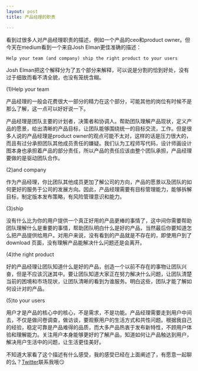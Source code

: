 ```yaml
---
layout: post
title: 产品经理的职责

---
```


看到过很多人对产品经理职责的描述，例如一个产品的ceo和product owner。但今天在medium看到一个来自Josh Elman更佳准确的描述：

	Help your team (and company) ship the right product to your users

Josh Elman把这个解释分为了五个部分来解释，可以说是分割的恰到好处，没有过于细致而看不清全貌，也没有笼统含糊。

(1)Help your team

产品经理的一般会花费很大一部分的精力在这个部分，可能其他的岗位有时候不是那么了解，这一点可以好好说一下。

产品经理是团队主要的计划者，决策者和协调人。帮助团队理解产品现状，定义产品的愿景，给出清晰的产品目标，让团队能够围绕统一的目标交流，工作。但是很多人说的产品经理是product owner的观点可能不太对，这样的话是压力很大的，而且有过分承担团队其他成员责任的嫌疑。我们认为工程师写代码，设计师画设计图本身也承担着产品的部分责任，所以产品的责任应该由整个团队承担，产品经理要做的是驱动团队合作。

(2)and company 

作为产品经理，你比团队其他成员更加了解公司的方向，产品的愿景以及团队的如何更好的服务于公司的发展方向。因此，产品经理需要有目标管理能力，能够拆解目标，制定版本发布策略，有风险管理意识和能力。

(3)ship

没有什么比为你的用户提供一个真正好用的产品更棒的事情了，这中间你需要帮助团队理解什么是重要的事情，帮助团队明白什么是好的产品，当然最后你要知道怎么把产品提供给用户。对用户来说，没有看到的产品就是不存在的，即使用户到了download 页面，没有理解产品能解决什么问题还是会离开。

(4)the right product

好的产品经理让团队知道什么是好的产品，创造一个以前不存在的事物让团队兴奋，但是不应该沉迷其中。要让团队知道大家正在努力解决什么问题，让团队清楚当前的困境和市场现状，让团队清晰的看到为谁服务。明白这些，团队才能了解如何设计对的产品。

(5)to your users

用户才是产品的核心中的核心，不是需求，不是功能。产品经理需要走到用户中间去，不仅是做问卷调查，做访谈，要观察用户的生活方式和共性问题。根据我自己的经验，稳定可靠是产品难得的品质，而大多产品热衷于发布新特性，不顾用户体验和理解能力。关注用户本身能够更好的了解产品，知道如何让产品触达到用户，解决用户生活中的问题，让生活更佳美好。

不知道大家看了这个描述有什么感受，我的感受已经在上面阐述了，有愿意一起聊的么？[Twitter][1]联系我哦😏

[1]:	https://twitter.com/MeetWanJiang